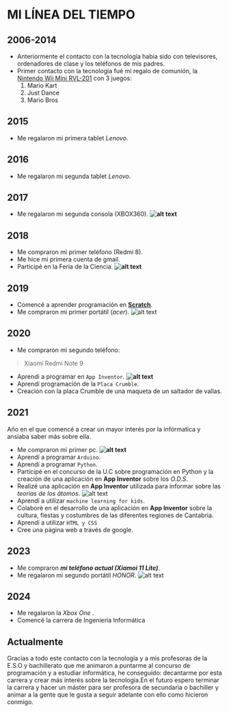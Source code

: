 # MI LÍNEA DEL TIEMPO

## 2006-2014
- Anteriormente el contacto con la tecnología habia sido con televisores, ordenadores de clase y los teléfonos de mis padres.
- Primer contacto con la tecnología fué mi regalo de comunión, la [Nintendo Wii Mini RVL-201](https://es.aliexpress.com/item/4001222015403.html?src=google&src=google&albch=shopping&acnt=439-079-4345&isdl=y&slnk=&plac=&mtctp=&albbt=Google_7_shopping&aff_platform=google&aff_short_key=UneMJZVf&gclsrc=aw.ds&&albagn=888888&&ds_e_adid=&ds_e_matchtype=&ds_e_device=c&ds_e_network=x&ds_e_product_group_id=&ds_e_product_id=es4001222015403&ds_e_product_merchant_id=5329354239&ds_e_product_country=ES&ds_e_product_language=es&ds_e_product_channel=online&ds_e_product_store_id=&ds_url_v=2&albcp=21486736708&albag=&isSmbAutoCall=false&needSmbHouyi=false&gad_source=1&gclid=CjwKCAjw9eO3BhBNEiwAoc0-jYBLWQtzv4He7HJqePTEV7zFfLtwSk6INiAUlQmftNY5eAki-cnv9hoCcEwQAvD_BwE) con 3 juegos:
    1. Mario Kart
    2. Just Dance
    3. Mario Bros
## 2015
- Me regalaron mi primera tablet *Lenovo*.
## 2016
- Me regalaron mi segunda tablet *Lenovo*.
## 2017
- Me regalaron mi segunda consola (XBOX360).
**![alt text](XBOX360.jpg)**
## 2018
- Me compraron mi primer teléfono (Redmi 8). 
- Me hice mi primera cuenta de gmail.
- Participé en la Feria de la Ciencia.
**![alt text](DiplomaFeriaCiencia.jpg)**
## 2019
- Comencé a aprender programación en **[Scratch](https://scratch.mit.edu/projects/574204874)**.  
- Me compraron mi primer portátil (*acer*).
![alt text](1ºportatil.jpg)
## 2020
- Me compraron mi segundo teléfono:
>Xiaomi Redmi Note 9
- Aprendi a programar en `App Inventor`.
**![alt text](app.jpg)** 
- Aprendí programación de la `Placa Crumble`.
- Creación con la placa Crumble de una maqueta de un saltador de vallas. 
## 2021
Año en el que comencé a crear un mayor interés por la infórmatica y ansiaba saber más sobre ella.
- Me compraron mi primer pc.
**![alt text](Escritorio.jpg)** 
- Aprendí a programar `Arduino`.
- Aprendí a programar `Python`.
- Participé en el concurso de la U.C sobre programación en Python y la creación de una aplicación en **App Inventor** sobre los _O.D.S_.
- Realizé una aplicación en **App Inventor** utilizada para informar sobre las _teorias de los átomos_.
![alt text](atomos.jog.jpg)
- Aprendí a utilizar `machine learning for kids`.
- Colaboré en el desarrollo de una aplicación en **App Inventor** sobre la cultura, fiestas y costumbres de las diferentes regiones de Cantabria.
- Aprendí a utilizar `HTML y CSS`
- Cree una página web a través de google.
## 2023
- Me compraron ***mi teléfono actual (Xiamoi 11 Lite)***.
- Me regalaron mi segundo portátil *HONOR*.
![alt text](2ºPortátil.jpg)
## 2024
- Me regalaron la *Xbox One* .
- Comencé la carrera de Ingeniería Informática
## Actualmente
Gracias a todo este contacto con la tecnología y a mis profesoras de la E.S.O y bachillerato que me animaron a puntarme al concurso de programación y a estudiar informática, he conseguido: decantarme por esta carrera y crear más interés sobre la tecnología.En el futuro espero terminar la carrera y hacer un máster para ser profesora de secundaria o bachiller y animar a la gente que le gusta a seguir adelante con ello como hicieron conmigo.